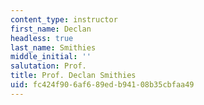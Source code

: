```yaml
---
content_type: instructor
first_name: Declan
headless: true
last_name: Smithies
middle_initial: ''
salutation: Prof.
title: Prof. Declan Smithies
uid: fc424f90-6af6-89ed-b941-08b35cbfaa49
---
```

